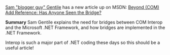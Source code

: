 [Sam "blogger guy" Gentile](http://samgentile.com/blog) has a new article up on MSDN: [Beyond (COM) Add Reference: Has Anyone Seen the Bridge?](http://msdn.microsoft.com/vcsharp/default.aspx?pull=/library/en-us/dndotnet/html/bridge.asp)

**Summary** Sam Gentile explains the need for bridges between COM Interop and the Microsoft .NET Framework, and how bridges are implemented in the .NET Framework.

Interop is such a major part of .NET coding these days so this should be a useful article!